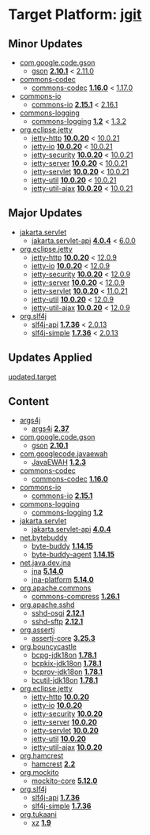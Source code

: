 # Target Platform: [jgit](https://raw.githubusercontent.com/eclipse-jgit/jgit/master/org.eclipse.jgit.packaging/org.eclipse.jgit.target/jgit-4.32.target)

## Minor Updates
 - [com.google.code.gson](https://repo1.maven.org/maven2/com/google/code/gson/)
    - [gson](https://repo1.maven.org/maven2/com/google/code/gson/gson/) **[2.10.1](https://repo1.maven.org/maven2/com/google/code/gson/gson/2.10.1)** < [2.11.0](https://repo1.maven.org/maven2/com/google/code/gson/gson/2.11.0/)
 - [commons-codec](https://repo1.maven.org/maven2/commons-codec/)
    - [commons-codec](https://repo1.maven.org/maven2/commons-codec/commons-codec/) **[1.16.0](https://repo1.maven.org/maven2/commons-codec/commons-codec/1.16.0)** < [1.17.0](https://repo1.maven.org/maven2/commons-codec/commons-codec/1.17.0/)
 - [commons-io](https://repo1.maven.org/maven2/commons-io/)
    - [commons-io](https://repo1.maven.org/maven2/commons-io/commons-io/) **[2.15.1](https://repo1.maven.org/maven2/commons-io/commons-io/2.15.1)** < [2.16.1](https://repo1.maven.org/maven2/commons-io/commons-io/2.16.1/)
 - [commons-logging](https://repo1.maven.org/maven2/commons-logging/)
    - [commons-logging](https://repo1.maven.org/maven2/commons-logging/commons-logging/) **[1.2](https://repo1.maven.org/maven2/commons-logging/commons-logging/1.2)** < [1.3.2](https://repo1.maven.org/maven2/commons-logging/commons-logging/1.3.2/)
 - [org.eclipse.jetty](https://repo1.maven.org/maven2/org/eclipse/jetty/)
    - [jetty-http](https://repo1.maven.org/maven2/org/eclipse/jetty/jetty-http/) **[10.0.20](https://repo1.maven.org/maven2/org/eclipse/jetty/jetty-http/10.0.20)** < [10.0.21](https://repo1.maven.org/maven2/org/eclipse/jetty/jetty-http/10.0.21/)
    - [jetty-io](https://repo1.maven.org/maven2/org/eclipse/jetty/jetty-io/) **[10.0.20](https://repo1.maven.org/maven2/org/eclipse/jetty/jetty-io/10.0.20)** < [10.0.21](https://repo1.maven.org/maven2/org/eclipse/jetty/jetty-io/10.0.21/)
    - [jetty-security](https://repo1.maven.org/maven2/org/eclipse/jetty/jetty-security/) **[10.0.20](https://repo1.maven.org/maven2/org/eclipse/jetty/jetty-security/10.0.20)** < [10.0.21](https://repo1.maven.org/maven2/org/eclipse/jetty/jetty-security/10.0.21/)
    - [jetty-server](https://repo1.maven.org/maven2/org/eclipse/jetty/jetty-server/) **[10.0.20](https://repo1.maven.org/maven2/org/eclipse/jetty/jetty-server/10.0.20)** < [10.0.21](https://repo1.maven.org/maven2/org/eclipse/jetty/jetty-server/10.0.21/)
    - [jetty-servlet](https://repo1.maven.org/maven2/org/eclipse/jetty/jetty-servlet/) **[10.0.20](https://repo1.maven.org/maven2/org/eclipse/jetty/jetty-servlet/10.0.20)** < [10.0.21](https://repo1.maven.org/maven2/org/eclipse/jetty/jetty-servlet/10.0.21/)
    - [jetty-util](https://repo1.maven.org/maven2/org/eclipse/jetty/jetty-util/) **[10.0.20](https://repo1.maven.org/maven2/org/eclipse/jetty/jetty-util/10.0.20)** < [10.0.21](https://repo1.maven.org/maven2/org/eclipse/jetty/jetty-util/10.0.21/)
    - [jetty-util-ajax](https://repo1.maven.org/maven2/org/eclipse/jetty/jetty-util-ajax/) **[10.0.20](https://repo1.maven.org/maven2/org/eclipse/jetty/jetty-util-ajax/10.0.20)** < [10.0.21](https://repo1.maven.org/maven2/org/eclipse/jetty/jetty-util-ajax/10.0.21/)

## Major Updates
 - [jakarta.servlet](https://repo1.maven.org/maven2/jakarta/servlet/)
    - [jakarta.servlet-api](https://repo1.maven.org/maven2/jakarta/servlet/jakarta.servlet-api/) **[4.0.4](https://repo1.maven.org/maven2/jakarta/servlet/jakarta.servlet-api/4.0.4)** < [6.0.0](https://repo1.maven.org/maven2/jakarta/servlet/jakarta.servlet-api/6.0.0/)
 - [org.eclipse.jetty](https://repo1.maven.org/maven2/org/eclipse/jetty/)
    - [jetty-http](https://repo1.maven.org/maven2/org/eclipse/jetty/jetty-http/) **[10.0.20](https://repo1.maven.org/maven2/org/eclipse/jetty/jetty-http/10.0.20)** < [12.0.9](https://repo1.maven.org/maven2/org/eclipse/jetty/jetty-http/12.0.9/)
    - [jetty-io](https://repo1.maven.org/maven2/org/eclipse/jetty/jetty-io/) **[10.0.20](https://repo1.maven.org/maven2/org/eclipse/jetty/jetty-io/10.0.20)** < [12.0.9](https://repo1.maven.org/maven2/org/eclipse/jetty/jetty-io/12.0.9/)
    - [jetty-security](https://repo1.maven.org/maven2/org/eclipse/jetty/jetty-security/) **[10.0.20](https://repo1.maven.org/maven2/org/eclipse/jetty/jetty-security/10.0.20)** < [12.0.9](https://repo1.maven.org/maven2/org/eclipse/jetty/jetty-security/12.0.9/)
    - [jetty-server](https://repo1.maven.org/maven2/org/eclipse/jetty/jetty-server/) **[10.0.20](https://repo1.maven.org/maven2/org/eclipse/jetty/jetty-server/10.0.20)** < [12.0.9](https://repo1.maven.org/maven2/org/eclipse/jetty/jetty-server/12.0.9/)
    - [jetty-servlet](https://repo1.maven.org/maven2/org/eclipse/jetty/jetty-servlet/) **[10.0.20](https://repo1.maven.org/maven2/org/eclipse/jetty/jetty-servlet/10.0.20)** < [11.0.21](https://repo1.maven.org/maven2/org/eclipse/jetty/jetty-servlet/11.0.21/)
    - [jetty-util](https://repo1.maven.org/maven2/org/eclipse/jetty/jetty-util/) **[10.0.20](https://repo1.maven.org/maven2/org/eclipse/jetty/jetty-util/10.0.20)** < [12.0.9](https://repo1.maven.org/maven2/org/eclipse/jetty/jetty-util/12.0.9/)
    - [jetty-util-ajax](https://repo1.maven.org/maven2/org/eclipse/jetty/jetty-util-ajax/) **[10.0.20](https://repo1.maven.org/maven2/org/eclipse/jetty/jetty-util-ajax/10.0.20)** < [12.0.9](https://repo1.maven.org/maven2/org/eclipse/jetty/jetty-util-ajax/12.0.9/)
 - [org.slf4j](https://repo1.maven.org/maven2/org/slf4j/)
    - [slf4j-api](https://repo1.maven.org/maven2/org/slf4j/slf4j-api/) **[1.7.36](https://repo1.maven.org/maven2/org/slf4j/slf4j-api/1.7.36)** < [2.0.13](https://repo1.maven.org/maven2/org/slf4j/slf4j-api/2.0.13/)
    - [slf4j-simple](https://repo1.maven.org/maven2/org/slf4j/slf4j-simple/) **[1.7.36](https://repo1.maven.org/maven2/org/slf4j/slf4j-simple/1.7.36)** < [2.0.13](https://repo1.maven.org/maven2/org/slf4j/slf4j-simple/2.0.13/)

## Updates Applied
[updated.target](updated.target)

## Content
 - [args4j](https://repo1.maven.org/maven2/args4j/)
    - [args4j](https://repo1.maven.org/maven2/args4j/args4j/) **[2.37](https://repo1.maven.org/maven2/args4j/args4j/2.37)**
 - [com.google.code.gson](https://repo1.maven.org/maven2/com/google/code/gson/)
    - [gson](https://repo1.maven.org/maven2/com/google/code/gson/gson/) **[2.10.1](https://repo1.maven.org/maven2/com/google/code/gson/gson/2.10.1)**
 - [com.googlecode.javaewah](https://repo1.maven.org/maven2/com/googlecode/javaewah/)
    - [JavaEWAH](https://repo1.maven.org/maven2/com/googlecode/javaewah/JavaEWAH/) **[1.2.3](https://repo1.maven.org/maven2/com/googlecode/javaewah/JavaEWAH/1.2.3)**
 - [commons-codec](https://repo1.maven.org/maven2/commons-codec/)
    - [commons-codec](https://repo1.maven.org/maven2/commons-codec/commons-codec/) **[1.16.0](https://repo1.maven.org/maven2/commons-codec/commons-codec/1.16.0)**
 - [commons-io](https://repo1.maven.org/maven2/commons-io/)
    - [commons-io](https://repo1.maven.org/maven2/commons-io/commons-io/) **[2.15.1](https://repo1.maven.org/maven2/commons-io/commons-io/2.15.1)**
 - [commons-logging](https://repo1.maven.org/maven2/commons-logging/)
    - [commons-logging](https://repo1.maven.org/maven2/commons-logging/commons-logging/) **[1.2](https://repo1.maven.org/maven2/commons-logging/commons-logging/1.2)**
 - [jakarta.servlet](https://repo1.maven.org/maven2/jakarta/servlet/)
    - [jakarta.servlet-api](https://repo1.maven.org/maven2/jakarta/servlet/jakarta.servlet-api/) **[4.0.4](https://repo1.maven.org/maven2/jakarta/servlet/jakarta.servlet-api/4.0.4)**
 - [net.bytebuddy](https://repo1.maven.org/maven2/net/bytebuddy/)
    - [byte-buddy](https://repo1.maven.org/maven2/net/bytebuddy/byte-buddy/) **[1.14.15](https://repo1.maven.org/maven2/net/bytebuddy/byte-buddy/1.14.15)**
    - [byte-buddy-agent](https://repo1.maven.org/maven2/net/bytebuddy/byte-buddy-agent/) **[1.14.15](https://repo1.maven.org/maven2/net/bytebuddy/byte-buddy-agent/1.14.15)**
 - [net.java.dev.jna](https://repo1.maven.org/maven2/net/java/dev/jna/)
    - [jna](https://repo1.maven.org/maven2/net/java/dev/jna/jna/) **[5.14.0](https://repo1.maven.org/maven2/net/java/dev/jna/jna/5.14.0)**
    - [jna-platform](https://repo1.maven.org/maven2/net/java/dev/jna/jna-platform/) **[5.14.0](https://repo1.maven.org/maven2/net/java/dev/jna/jna-platform/5.14.0)**
 - [org.apache.commons](https://repo1.maven.org/maven2/org/apache/commons/)
    - [commons-compress](https://repo1.maven.org/maven2/org/apache/commons/commons-compress/) **[1.26.1](https://repo1.maven.org/maven2/org/apache/commons/commons-compress/1.26.1)**
 - [org.apache.sshd](https://repo1.maven.org/maven2/org/apache/sshd/)
    - [sshd-osgi](https://repo1.maven.org/maven2/org/apache/sshd/sshd-osgi/) **[2.12.1](https://repo1.maven.org/maven2/org/apache/sshd/sshd-osgi/2.12.1)**
    - [sshd-sftp](https://repo1.maven.org/maven2/org/apache/sshd/sshd-sftp/) **[2.12.1](https://repo1.maven.org/maven2/org/apache/sshd/sshd-sftp/2.12.1)**
 - [org.assertj](https://repo1.maven.org/maven2/org/assertj/)
    - [assertj-core](https://repo1.maven.org/maven2/org/assertj/assertj-core/) **[3.25.3](https://repo1.maven.org/maven2/org/assertj/assertj-core/3.25.3)**
 - [org.bouncycastle](https://repo1.maven.org/maven2/org/bouncycastle/)
    - [bcpg-jdk18on](https://repo1.maven.org/maven2/org/bouncycastle/bcpg-jdk18on/) **[1.78.1](https://repo1.maven.org/maven2/org/bouncycastle/bcpg-jdk18on/1.78.1)**
    - [bcpkix-jdk18on](https://repo1.maven.org/maven2/org/bouncycastle/bcpkix-jdk18on/) **[1.78.1](https://repo1.maven.org/maven2/org/bouncycastle/bcpkix-jdk18on/1.78.1)**
    - [bcprov-jdk18on](https://repo1.maven.org/maven2/org/bouncycastle/bcprov-jdk18on/) **[1.78.1](https://repo1.maven.org/maven2/org/bouncycastle/bcprov-jdk18on/1.78.1)**
    - [bcutil-jdk18on](https://repo1.maven.org/maven2/org/bouncycastle/bcutil-jdk18on/) **[1.78.1](https://repo1.maven.org/maven2/org/bouncycastle/bcutil-jdk18on/1.78.1)**
 - [org.eclipse.jetty](https://repo1.maven.org/maven2/org/eclipse/jetty/)
    - [jetty-http](https://repo1.maven.org/maven2/org/eclipse/jetty/jetty-http/) **[10.0.20](https://repo1.maven.org/maven2/org/eclipse/jetty/jetty-http/10.0.20)**
    - [jetty-io](https://repo1.maven.org/maven2/org/eclipse/jetty/jetty-io/) **[10.0.20](https://repo1.maven.org/maven2/org/eclipse/jetty/jetty-io/10.0.20)**
    - [jetty-security](https://repo1.maven.org/maven2/org/eclipse/jetty/jetty-security/) **[10.0.20](https://repo1.maven.org/maven2/org/eclipse/jetty/jetty-security/10.0.20)**
    - [jetty-server](https://repo1.maven.org/maven2/org/eclipse/jetty/jetty-server/) **[10.0.20](https://repo1.maven.org/maven2/org/eclipse/jetty/jetty-server/10.0.20)**
    - [jetty-servlet](https://repo1.maven.org/maven2/org/eclipse/jetty/jetty-servlet/) **[10.0.20](https://repo1.maven.org/maven2/org/eclipse/jetty/jetty-servlet/10.0.20)**
    - [jetty-util](https://repo1.maven.org/maven2/org/eclipse/jetty/jetty-util/) **[10.0.20](https://repo1.maven.org/maven2/org/eclipse/jetty/jetty-util/10.0.20)**
    - [jetty-util-ajax](https://repo1.maven.org/maven2/org/eclipse/jetty/jetty-util-ajax/) **[10.0.20](https://repo1.maven.org/maven2/org/eclipse/jetty/jetty-util-ajax/10.0.20)**
 - [org.hamcrest](https://repo1.maven.org/maven2/org/hamcrest/)
    - [hamcrest](https://repo1.maven.org/maven2/org/hamcrest/hamcrest/) **[2.2](https://repo1.maven.org/maven2/org/hamcrest/hamcrest/2.2)**
 - [org.mockito](https://repo1.maven.org/maven2/org/mockito/)
    - [mockito-core](https://repo1.maven.org/maven2/org/mockito/mockito-core/) **[5.12.0](https://repo1.maven.org/maven2/org/mockito/mockito-core/5.12.0)**
 - [org.slf4j](https://repo1.maven.org/maven2/org/slf4j/)
    - [slf4j-api](https://repo1.maven.org/maven2/org/slf4j/slf4j-api/) **[1.7.36](https://repo1.maven.org/maven2/org/slf4j/slf4j-api/1.7.36)**
    - [slf4j-simple](https://repo1.maven.org/maven2/org/slf4j/slf4j-simple/) **[1.7.36](https://repo1.maven.org/maven2/org/slf4j/slf4j-simple/1.7.36)**
 - [org.tukaani](https://repo1.maven.org/maven2/org/tukaani/)
    - [xz](https://repo1.maven.org/maven2/org/tukaani/xz/) **[1.9](https://repo1.maven.org/maven2/org/tukaani/xz/1.9)**
